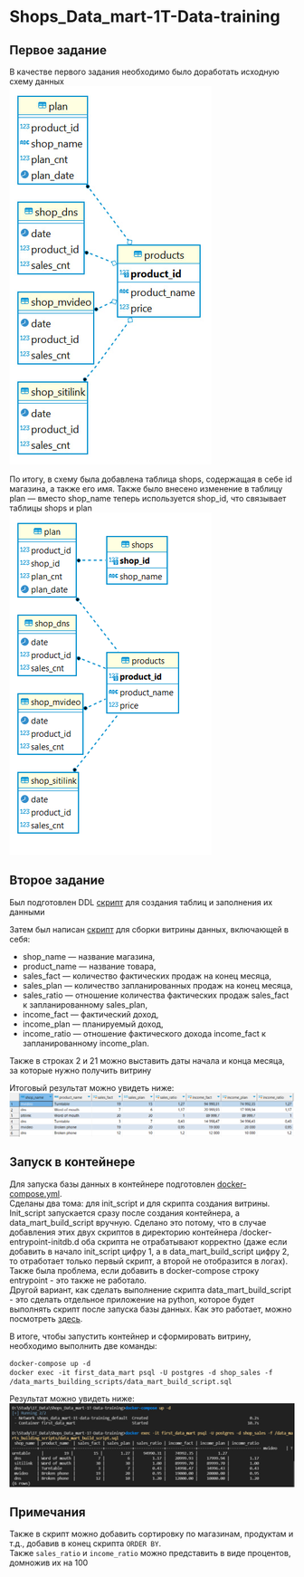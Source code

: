 # Shops_Data_mart-1T-Data-training

## Первое задание
В качестве первого задания необходимо было доработать исходную схему данных\
![Original data schema](img/original_data_schema.png)

По итогу, в схему была добавлена таблица shops, содержащая в себе id магазина, а также его имя.
Также было внесено изменение в таблицу plan — вместо shop_name теперь используется shop_id, что связывает таблицы shops и plan\
![Final data schema](img/final_data_schema.png)

## Второе задание
Был подготовлен DDL [скрипт](init_script.sql) для создания таблиц и заполнения их данными

Затем был написан [скрипт](data_mart_build_script.sql) для сборки витрины данных, включающей в себя:
- shop_name — название магазина,
- product_name — название товара,
- sales_fact — количество фактических продаж на конец месяца,
- sales_plan — количество запланированных продаж на конец месяца,
- sales_ratio — отношение количества фактических продаж sales_fact к запланированному sales_plan,
- income_fact — фактический доход,
- income_plan — планируемый доход,
- income_ratio — отношение фактического дохода income_fact к запланированному income_plan.

Также в строках 2 и 21 можно выставить даты начала и конца месяца, за которые нужно получить витрину

Итоговый результат можно увидеть ниже:\
![Data mart](img/data_mart.png)

## Запуск в контейнере
Для запуска базы данных в контейнере подготовлен [docker-compose.yml](docker-compose.yml).\
Сделаны два тома: для init_script и для скрипта создания витрины. Init_script запускается сразу после создания контейнера, а data_mart_build_script вручную. Сделано это потому, что в случае добавления этих двух скриптов в директорию контейнера /docker-entrypoint-initdb.d оба скрипта не отрабатывают корректно (даже если добавить в начало init_script цифру 1, а в data_mart_build_script цифру 2, то отработает только первый скрипт, а второй не отобразится в логах). Также была проблема, если добавить в docker-compose строку entrypoint - это также не работало.\
Другой вариант, как сделать выполнение скрипта data_mart_build_script - это сделать отдельное приложение на python, которое будет выполнять скрипт после запуска базы данных. Как это работает, можно посмотреть [здесь](https://github.com/AinKub/Docker-1T-Data-training).

В итоге, чтобы запустить контейнер и сформировать витрину, необходимо выполнить две команды:
```
docker-compose up -d
docker exec -it first_data_mart psql -U postgres -d shop_sales -f /data_marts_building_scripts/data_mart_build_script.sql
```
Результат можно увидеть ниже:\
![Data mart in container](img/data_mart_in_container.png)

## Примечания
Также в скрипт можно добавить сортировку по магазинам, продуктам и т.д., добавив в конец скрипта `ORDER BY`.\
Также `sales_ratio` и `income_ratio` можно представить в виде процентов, домножив их на 100